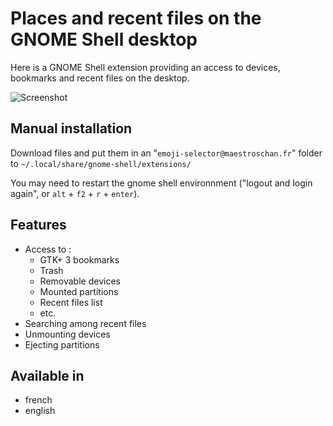 # Places and recent files on the GNOME Shell desktop

Here is a GNOME Shell extension providing an access to devices, bookmarks and recent files on the desktop.

![Screenshot](https://i.imgur.com/FGRkMPv.png)

## Manual installation

Download files and put them in an "`emoji-selector@maestroschan.fr`" folder to `~/.local/share/gnome-shell/extensions/`

You may need to restart the gnome shell environnment ("logout and login again", or `alt` + `f2` + `r` + `enter`).

## Features

- Access to :
  - GTK+ 3 bookmarks
  - Trash
  - Removable devices
  - Mounted partitions
  - Recent files list
  - etc.
- Searching among recent files
- Unmounting devices
- Ejecting partitions

## Available in

- french
- english
